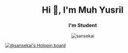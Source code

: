 <h1 align="center">Hi 👋, I'm Muh Yusril</h1>

<h3 align="center">I'm Student</h3>

<p align="center"> <img src="https://komarev.com/ghpvc/?username=sansekai&label=Profile%20views&color=grey&style=for-the-badge" alt="sansekai" /> </p>

[![@sansekai's Holopin board](https://holopin.me/sansekai)](https://holopin.io/@sansekai)


